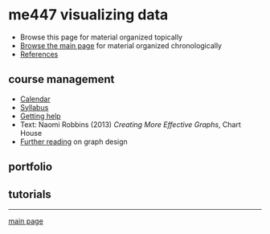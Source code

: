 
me447 visualizing data
======================

-   Browse this page for material organized topically
-   [Browse the main page](../README.md) for material organized chronologically
-   [References](../cm/cm009_references.md)

course management
-----------------

-   [Calendar](../cm/cm002_calendar.pdf)
-   [Syllabus](../cm/cm003_syllabus.md)
-   [Getting help](../cm/cm004_getting-help.md)
-   Text: Naomi Robbins (2013) *Creating More Effective Graphs*, Chart House
-   [Further reading](http://www.graphdoctor.com/archives/154) on graph design

portfolio
---------

tutorials
---------

------------------------------------------------------------------------

[main page](../README.md)
